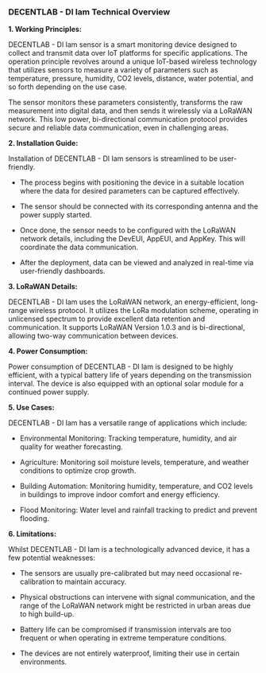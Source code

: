 ### DECENTLAB - Dl Iam Technical Overview


**1. Working Principles:**

DECENTLAB - Dl Iam sensor is a smart monitoring device designed to collect and transmit data over IoT platforms for specific applications. The operation principle revolves around a unique IoT-based wireless technology that utilizes sensors to measure a variety of parameters such as temperature, pressure, humidity, CO2 levels, distance, water potential, and so forth depending on the use case.

The sensor monitors these parameters consistently, transforms the raw measurement into digital data, and then sends it wirelessly via a LoRaWAN network. This low power, bi-directional communication protocol provides secure and reliable data communication, even in challenging areas.


**2. Installation Guide:**

Installation of DECENTLAB - Dl Iam sensors is streamlined to be user-friendly.

- The process begins with positioning the device in a suitable location where the data for desired parameters can be captured effectively.
  
- The sensor should be connected with its corresponding antenna and the power supply started.
  
- Once done, the sensor needs to be configured with the LoRaWAN network details, including the DevEUI, AppEUI, and AppKey. This will coordinate the data communication.

- After the deployment, data can be viewed and analyzed in real-time via user-friendly dashboards.


**3. LoRaWAN Details:**

DECENTLAB - Dl Iam uses the LoRaWAN network, an energy-efficient, long-range wireless protocol. It utilizes the LoRa modulation scheme, operating in unlicensed spectrum to provide excellent data retention and communication. It supports LoRaWAN Version 1.0.3 and is bi-directional, allowing two-way communication between devices.


**4. Power Consumption:**

Power consumption of DECENTLAB - Dl Iam is designed to be highly efficient, with a typical battery life of years depending on the transmission interval. The device is also equipped with an optional solar module for a continued power supply.


**5. Use Cases:**

DECENTLAB - Dl Iam has a versatile range of applications which include:

- Environmental Monitoring: Tracking temperature, humidity, and air quality for weather forecasting.

- Agriculture: Monitoring soil moisture levels, temperature, and weather conditions to optimize crop growth.

- Building Automation: Monitoring humidity, temperature, and CO2 levels in buildings to improve indoor comfort and energy efficiency.

- Flood Monitoring: Water level and rainfall tracking to predict and prevent flooding.


**6. Limitations:**

Whilst DECENTLAB - Dl Iam is a technologically advanced device, it has a few potential weaknesses:

- The sensors are usually pre-calibrated but may need occasional re-calibration to maintain accuracy.

- Physical obstructions can intervene with signal communication, and the range of the LoRaWAN network might be restricted in urban areas due to high build-up.

- Battery life can be compromised if transmission intervals are too frequent or when operating in extreme temperature conditions.

- The devices are not entirely waterproof, limiting their use in certain environments.